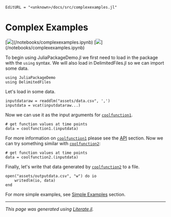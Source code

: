 ```@meta
EditURL = "<unknown>/docs/src/complexexamples.jl"
```

# Complex Examples
[![](https://mybinder.org/badge_logo.svg)](<unknown>/notebooks/complexexamples.ipynb)
[![](https://img.shields.io/badge/show-nbviewer-579ACA.svg)](<unknown>/notebooks/complexexamples.ipynb)

To begin using JuliaPackageDemo.jl we first need to load in the package with the `using` syntax. We will also load in DelimitedFiles.jl so we can import some data.

```@example complexexamples
using JuliaPackageDemo
using DelimitedFiles
```

Let's load in some data.

```@example complexexamples
inputdataraw = readdlm("assets/data.csv", ',')
inputdata = vcat(inputdataraw...)
```

Now we can use it as the input arguments for [`coolfunction1`](@ref).

```@example complexexamples
# get function values at time points
data = coolfunction1.(inputdata)
```

For more information on [`coolfunction1`](@ref) please see the [API](@ref) section. Now we can try something similar with [`coolfunction2`](@ref):

```@example complexexamples
# get function values at time points
data = coolfunction2.(inputdata)
```

Finally, let's write that data generated by [`coolfunction2`](@ref) to a file.

```@example complexexamples
open("assets/outputdata.csv", "w") do io
    writedlm(io, data)
end
```

For more simple examples, see [Simple Examples](@ref) section.

---

*This page was generated using [Literate.jl](https://github.com/fredrikekre/Literate.jl).*

